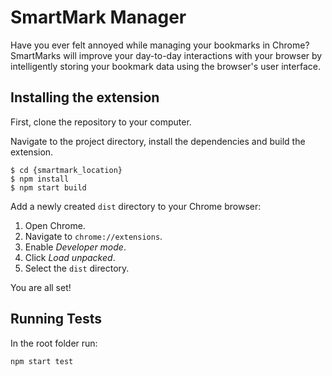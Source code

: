 # SmartMark Manager

Have you ever felt annoyed while managing your bookmarks in Chrome? SmartMarks will improve your day-to-day interactions with your browser by intelligently storing your bookmark data using the browser's user interface. 

## Installing the extension
First, clone the repository to your computer.

Navigate to the project directory, install the dependencies and build the extension.

```
$ cd {smartmark_location}
$ npm install
$ npm start build
```

Add a newly created `dist` directory to your Chrome browser:

1. Open Chrome.
2. Navigate to `chrome://extensions`.
3. Enable _Developer mode_.
4. Click _Load unpacked_.
5. Select the `dist` directory.

You are all set!

## Running Tests

In the root folder run:
```
npm start test
```
